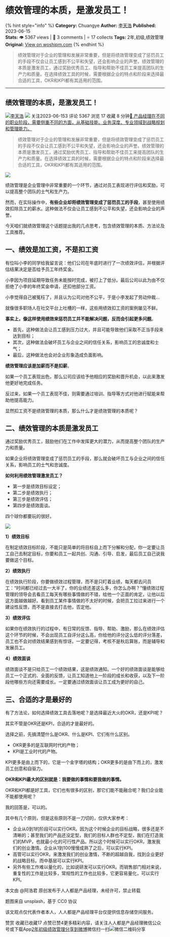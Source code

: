 # 绩效管理的本质，是激发员工！
{% hint style="info" %}
**Category:** Chuangye
**Author:** [李天浩](https://www.woshipm.com/u/1160156)
**Published:** 2023-06-15  
**Stats:** 👁️ 5367 views | 💬 3 comments | ⭐ 17 collects
**Tags:** 2年,初级,绩效管理
**Original:** [View on woshipm.com](https://www.woshipm.com/chuangye/5848167.html)
{% endhint %}
> 绩效管理对于企业的管理和发展非常重要，但是将绩效管理变成了惩罚员工的手段不仅会让员工感到不公平和失望，还会影响企业的声誉。绩效管理的本质是激发员工，通过奖励优秀员工、指导和帮助不佳员工来提高团队的生产力和质量。在选择绩效工具的时候，需要根据企业的特点和阶段来选择最合适的工具，OKR和KPI都有其适用的范围。

---

## 绩效管理的本质，是激发员工！

[![](https://static.woshipm.com/APP_U_202010_20201023133411_9120.jpeg?imageView2/1/w/72/h/72/q/100)](https://www.woshipm.com/u/1160156)[李天浩](https://www.woshipm.com/u/1160156) ![](https://static.woshipm.com/tag/1101_1@2x.png) 关注2023-06-153 评论 5367 浏览 17 收藏 8 分钟[🔗 产品经理在不同的职业阶段，需要侧重不同的方面，从基础技能、业务深度、专业领域到战略规划和管理能力。](https://ke.qidianla.com/courses/90pm)

> 绩效管理对于企业的管理和发展非常重要，但是将绩效管理变成了惩罚员工的手段不仅会让员工感到不公平和失望，还会影响企业的声誉。绩效管理的本质是激发员工，通过奖励优秀员工、指导和帮助不佳员工来提高团队的生产力和质量。在选择绩效工具的时候，需要根据企业的特点和阶段来选择最合适的工具，OKR和KPI都有其适用的范围。

![](https://image.woshipm.com/2023/04/14/85ddeba4-daa1-11ed-95a1-00163e0b5ff3.png)

绩效管理是企业管理中非常重要的一个环节，通过对员工表现进行评估和奖励，可以提高整个团队的士气和生产力。

然而，在实际操作中，**有些企业却将绩效管理变成了惩罚员工的手段**，甚至使用绩效扣除员工的薪水。这种做法不仅会让员工感到不公平和失望，还会影响企业的声誉。

今天咱们就绩效管理这个话题提出我的几点思考，包含绩效管理的本质、方法论及工具推荐。

## 一、绩效是加工资，不是扣工资

有位叫小李的同学给我留言说：他们公司在年底时进行了一次绩效评估，并根据评估结果决定是否给予员工年终奖金。

小李因为项目延期导致任务未能按时完成，被打上了低分。最后公司以此为由不仅拒绝了小李的年终奖金申请，还扣他部分工资。

小李觉得自己被冤枉了，并且认为公司对他不公平，于是小李发起了劳动仲裁…

就像很多职场人在社交平台上吐槽的一样，这些用绩效扣工资的案例屡见不鲜。

**事实上，像这样使用绩效来惩罚员工并不能解决问题，反而会引起更多问题**。

*   首先，这种做法会让员工感到压力过大，并且可能导致他们采取不正当手段来达到目标；
*   其次，这种做法会破坏员工与企业之间的信任关系，影响员工的忠诚度和士气；
*   最后，这种做法也会对企业形象造成负面影响。

**绩效管理应该是加薪而不是扣薪**。

如果一个员工表现出色，那么公司应该给予他相应的奖励和晋升机会，以此来激发他更好地完成任务。

反过来，如果一个员工表现不佳，则需要通过培训、指导等方式对他进行赋能来帮助他提高能力。

显然扣工资不是绩效管理的本质，那么什么才是绩效管理的本质呢？

## 二、绩效管理的本质是激发员工

通过奖励优秀员工，鼓励他们在工作中发挥更大的潜力，从而提高整个团队的生产力和质量。

如果企业将绩效管理变成了惩罚员工的手段，那么就会破坏员工与企业之间的信任关系，影响员工的士气和忠诚度。

**如何利用绩效管理激发员工？**

*   第一步是绩效目标设定；
*   第二步是绩效执行；
*   第三步是绩效评估；
*   第四步是绩效面谈。

四个球你都要玩的很好。

![](https://image.woshipm.com/wp-files/2023/06/5Mh1l42dvTFKi9KDqSpo.png)

**1）绩效目标**

在制定绩效目标阶段，不能只是简单的将目标自上而下分解和分配，你一定要让员工自己去制定目标，你要和员工一起共创、沟通、引导、启发，最后员工自己说我要做这个目标。

**2）绩效执行**

在绩效执行阶段，你要做绩效过程管理，而不是只盯着业绩，每天都去问员工：“时间都已经过去一大半了，你的业绩还差这么多，你怎么办啊？”懂绩效过程管理的领导会去看员工每天有哪些事情做的不错，给他一个正面的肯定，让他以后这方面越做越好。看到员工某件事情做的不太好的时候，会把员工拉过来进行一个建设性反馈，而不是直接去打击他，否定他。

**3）绩效评估**

如果你在绩效执行的过程中，有日常的反馈、指导、帮助、激励，那么在绩效评估这个环节的时候，不会出现员工自评分这么高，你给他的评分这么低的评分落差，员工也不会对绩效结果感到有惊讶。一定要记得，考核不是秋后算账，而是辅导和发展员工。

**4）绩效面谈**

绩效面谈不是只给员工一个绩效结果，这是绩效通知。一个好的绩效面谈是能够给员工一个正式的、全面的反馈，让员工知道他上一阶段的成长和收获，以及下一阶段他哪些方向还需要成长。一定要通过绩效面谈让员工成为更好的自己。

## 三、合适的才是最好的

有了方法论，如何选择绩效工具去落地呢？是选择最近大火的OKR，还是KPI呢？

其实不管是OKR还是KPI，合适的才是最好的。

选择之前，先搞清楚什么是OKR、什么是KPI、它们有什么区别。

*   OKR更多的是互联网时代的产物；
*   KPI是工业时代的产物。

KPI更多是由上而下的，它是一个金字塔的结构；OKR更多的是由下而上的，激发员工创意和自驱力。

**OKR和KPI最大的区别就是：我要做的事情和要我做的事情。**

OKR和KPI都是好工具，它们也有很多的区别，那它们能不能融合呢？我们企业能不能都使用呢？

我的回答是，可以的。

其中有几个原则，但是这些原则不是一刀切的，仅供大家参考：

*   企业从0到1的阶段可以实行OKR。因为这个时候企业的目标战略，很多还是不清晰的；甚至我们的产品还没定型，我们的目标人群也不定型，我们在打造我们的MVP，也就最小化的可行性产品。所以这个时候可以实行OKR，激发我们的创业激情。企业从1到100慢慢成熟了之后，可以实行KPI。
*   高管可以实行OKR，来激发我们的创业激情，不断的超越自我，找到企业更好的战略目标。而中基层可以实行KPI。
*   另外有些工作难以量化的，比如说研发可以实行OKR。而销售部门相对来说，重复性的工作是比较多，常规性的工作也比较多，它更容易量化，可以实行KPI。

本文由 @阿浩君 原创发布于人人都是产品经理，未经许可，禁止转载

题图来自 unsplash，基于 CC0 协议

该文观点仅代表作者本人，人人都是产品经理平台仅提供信息存储空间服务。

赞赏 收藏已收藏17 点赞已赞4更多精彩内容，请关注人人都是产品经理微信公众号或下载App[2年](https://www.woshipm.com/tag/2%e5%b9%b4)[初级](https://www.woshipm.com/tag/%e5%88%9d%e7%ba%a7)[绩效管理](https://www.woshipm.com/tag/%e7%bb%a9%e6%95%88%e7%ae%a1%e7%90%86)[分享到微博](https://service.weibo.com/share/share.php?appkey=2775287854&title=绩效管理的本质，是激发员工！&url=https://www.woshipm.com/chuangye/5848167.html&pic=https://image.woshipm.com/2023/04/14/85ddeba4-daa1-11ed-95a1-00163e0b5ff3.png)微信扫一扫![微信二维码](https://api.pwmqr.com/qrcode/create/?url=https://www.woshipm.com/chuangye/5848167.html)分享